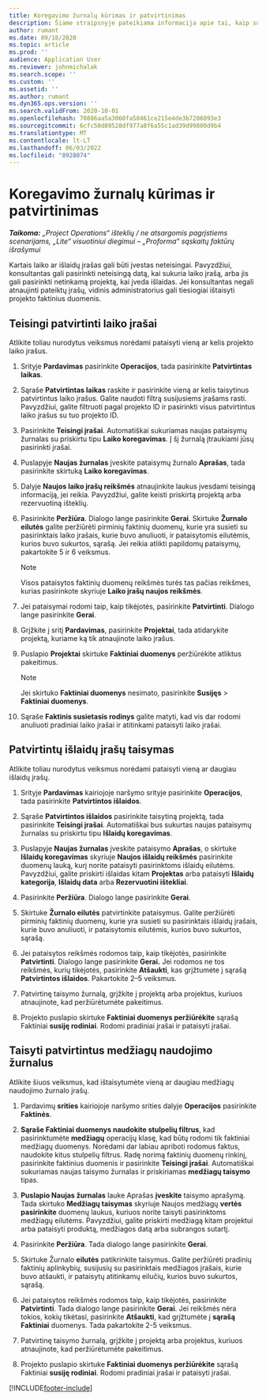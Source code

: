 ```yaml
---
title: Koregavimo žurnalų kūrimas ir patvirtinimas
description: Šiame straipsnyje pateikiama informacija apie tai, kaip sukurti ir patvirtinti taisymo žurnalą.
author: rumant
ms.date: 09/18/2020
ms.topic: article
ms.prod: ''
audience: Application User
ms.reviewer: johnmichalak
ms.search.scope: ''
ms.custom: ''
ms.assetid: ''
ms.author: rumant
ms.dyn365.ops.version: ''
ms.search.validFrom: 2020-10-01
ms.openlocfilehash: 70886aa5a3060fa58461ce215e4de3b7286093e3
ms.sourcegitcommit: 6cfc50d89528df977a8f6a55c1ad39d99800d9b4
ms.translationtype: MT
ms.contentlocale: lt-LT
ms.lasthandoff: 06/03/2022
ms.locfileid: "8928074"
---
```

# <a name="create-and-confirm-correction-journals"></a>Koregavimo žurnalų kūrimas ir patvirtinimas

_**Taikoma:** „Project Operations“ išteklių / ne atsargomis pagrįstiems scenarijams, „Lite“ visuotiniui diegimui – „Proforma“ sąskaitų faktūrų išrašymui_

Kartais laiko ar išlaidų įrašas gali būti įvestas neteisingai. Pavyzdžiui, konsultantas gali pasirinkti neteisingą datą, kai sukuria laiko įrašą, arba jis gali pasirinkti netinkamą projektą, kai įveda išlaidas. Jei konsultantas negali atnaujinti pateiktų įrašų, vidinis administratorius gali tiesiogiai ištaisyti projekto faktinius duomenis.

## <a name="correct-approved-time-entries"></a>Teisingi patvirtinti laiko įrašai     

Atlikite toliau nurodytus veiksmus norėdami pataisyti vieną ar kelis projekto laiko įrašus.

1. Srityje **Pardavimas** pasirinkite **Operacijos**, tada pasirinkite **Patvirtintas laikas**. 

2. Sąraše **Patvirtintas laikas** raskite ir pasirinkite vieną ar kelis taisytinus patvirtintus laiko įrašus. Galite naudoti filtrą susijusiems įrašams rasti. Pavyzdžiui, galite filtruoti pagal projekto ID ir pasirinkti visus patvirtintus laiko įrašus su tuo projekto ID.

3. Pasirinkite **Teisingi įrašai**. Automatiškai sukuriamas naujas pataisymų žurnalas su priskirtu tipu **Laiko koregavimas**. Į šį žurnalą įtraukiami jūsų pasirinkti įrašai. 

4. Puslapyje **Naujas žurnalas** įveskite pataisymų žurnalo **Aprašas**, tada pasirinkite skirtuką **Laiko koregavimas**.  

5. Dalyje **Naujos laiko įrašų reikšmės** atnaujinkite laukus įvesdami teisingą informaciją, jei reikia. Pavyzdžiui, galite keisti priskirtą projektą arba rezervuotiną išteklių.

6. Pasirinkite **Peržiūra**. Dialogo lange pasirinkite **Gerai**. Skirtuke **Žurnalo eilutės** galite peržiūrėti pirminių faktinių duomenų, kurie yra susieti su pasirinktais laiko įrašais, kurie buvo anuliuoti, ir pataisytomis eilutėmis, kurios buvo sukurtos, sąrašą. Jei reikia atlikti papildomų pataisymų, pakartokite 5 ir 6 veiksmus. 

    > [!NOTE]
    > Visos pataisytos faktinių duomenų reikšmės turės tas pačias reikšmes, kurias pasirinkote skyriuje **Laiko įrašų naujos reikšmės**.

7. Jei pataisymai rodomi taip, kaip tikėjotės, pasirinkite **Patvirtinti**. Dialogo lange pasirinkite **Gerai**.

8. Grįžkite į sritį **Pardavimas**, pasirinkite **Projektai**, tada atidarykite projektą, kuriame ką tik atnaujinote laiko įrašus. 

9. Puslapio **Projektai** skirtuke **Faktiniai duomenys** peržiūrėkite atliktus pakeitimus. 

    > [!NOTE]
    > Jei skirtuko **Faktiniai duomenys** nesimato, pasirinkite **Susijęs** > **Faktiniai duomenys**.  

10. Sąraše **Faktinis susietasis rodinys** galite matyti, kad vis dar rodomi anuliuoti pradiniai laiko įrašai ir atitinkami pataisyti laiko įrašai. 

 
## <a name="correct-approved-expense-entries"></a>Patvirtintų išlaidų įrašų taisymas

Atlikite toliau nurodytus veiksmus norėdami pataisyti vieną ar daugiau išlaidų įrašų. 

1. Srityje **Pardavimas** kairiojoje naršymo srityje pasirinkite **Operacijos**, tada pasirinkite **Patvirtintos išlaidos**.

2. Sąraše **Patvirtintos išlaidos** pasirinkite taisytiną projektą, tada pasirinkite **Teisingi įrašai**. Automatiškai bus sukurtas naujas pataisymų žurnalas su priskirtu tipu **Išlaidų koregavimas**. 

3. Puslapyje **Naujas žurnalas** įveskite pataisymo **Aprašas**, o skirtuke **Išlaidų koregavimas** skyriuje **Naujos išlaidų reikšmės** pasirinkite duomenų lauką, kurį norite pataisyti pasirinktoms išlaidų eilutėms. Pavyzdžiui, galite priskirti išlaidas kitam **Projektas** arba pataisyti **Išlaidų kategorija**, **Išlaidų data** arba **Rezervuotini ištekliai**.

4. Pasirinkite **Peržiūra**. Dialogo lange pasirinkite **Gerai**. 

5. Skirtuke **Žurnalo eilutės** patvirtinkite pataisymus. Galite peržiūrėti pirminių faktinių duomenų, kurie yra susieti su pasirinktais išlaidų įrašais, kurie buvo anuliuoti, ir pataisytomis eilutėmis, kurios buvo sukurtos, sąrašą.

6. Jei pataisytos reikšmės rodomos taip, kaip tikėjotės, pasirinkite **Patvirtinti**. Dialogo lange pasirinkite **Gerai.** Jei rodomos ne tos reikšmės, kurių tikėjotės, pasirinkite **Atšaukti**, kas grįžtumėte į sąrašą **Patvirtintos išlaidos**. Pakartokite 2–5 veiksmus. 

7. Patvirtinę taisymo žurnalą, grįžkite į projektą arba projektus, kuriuos atnaujinote, kad peržiūrėtumėte pakeitimus.

8. Projekto puslapio skirtuke **Faktiniai duomenys peržiūrėkite** sąrašą Faktiniai **susiję rodiniai**. Rodomi pradiniai įrašai ir pataisyti įrašai.


## <a name="correct-approved-material-usage-logs"></a>Taisyti patvirtintus medžiagų naudojimo žurnalus

Atlikite šiuos veiksmus, kad ištaisytumėte vieną ar daugiau medžiagų naudojimo žurnalo įrašų.

1. Pardavimų **srities** kairiojoje naršymo srities dalyje **Operacijos** pasirinkite **Faktinės**.

2. **Sąraše Faktiniai duomenys naudokite stulpelių filtrus**, kad pasirinktumėte **medžiagų** operacijų klasę, kad būtų rodomi tik faktiniai medžiagų duomenys. Norėdami dar labiau apriboti rodomus faktus, naudokite kitus stulpelių filtrus. Radę norimą faktinių duomenų rinkinį, pasirinkite faktinius duomenis ir pasirinkite **Teisingi įrašai**. Automatiškai sukuriamas naujas taisymo žurnalas ir priskiriamas **medžiagų taisymo** tipas.

3. **Puslapio Naujas žurnalas** lauke Aprašas **įveskite** taisymo aprašymą. Tada skirtuko **Medžiagų taisymas** skyriuje Naujos medžiagų **vertės pasirinkite** duomenų laukus, kuriuos norite taisyti pasirinktoms medžiagų eilutėms. Pavyzdžiui, galite priskirti medžiagą kitam projektui arba pataisyti produktą, medžiagos datą arba subrangos sutartį.

4. Pasirinkite **Peržiūra**. Tada dialogo lange pasirinkite **Gerai**.

5. Skirtuke Žurnalo **eilutės** patikrinkite taisymus. Galite peržiūrėti pradinių faktinių aplinkybių, susijusių su pasirinktais medžiagos įrašais, kurie buvo atšaukti, ir pataisytų atitinkamų eilučių, kurios buvo sukurtos, sąrašą.

6. Jei pataisytos reikšmės rodomos taip, kaip tikėjotės, pasirinkite **Patvirtinti**. Tada dialogo lange pasirinkite **Gerai**. Jei reikšmės nėra tokios, kokių tikėtasi, pasirinkite **Atšaukti**, kad grįžtumėte į **sąrašą Faktiniai** duomenys. Tada pakartokite 2-5 veiksmus.

7. Patvirtinę taisymo žurnalą, grįžkite į projektą arba projektus, kuriuos atnaujinote, kad peržiūrėtumėte pakeitimus.

8. Projekto puslapio skirtuke **Faktiniai duomenys peržiūrėkite** sąrašą Faktiniai **susiję rodiniai**. Rodomi pradiniai įrašai ir pataisyti įrašai.


[!INCLUDE[footer-include](../includes/footer-banner.md)]
